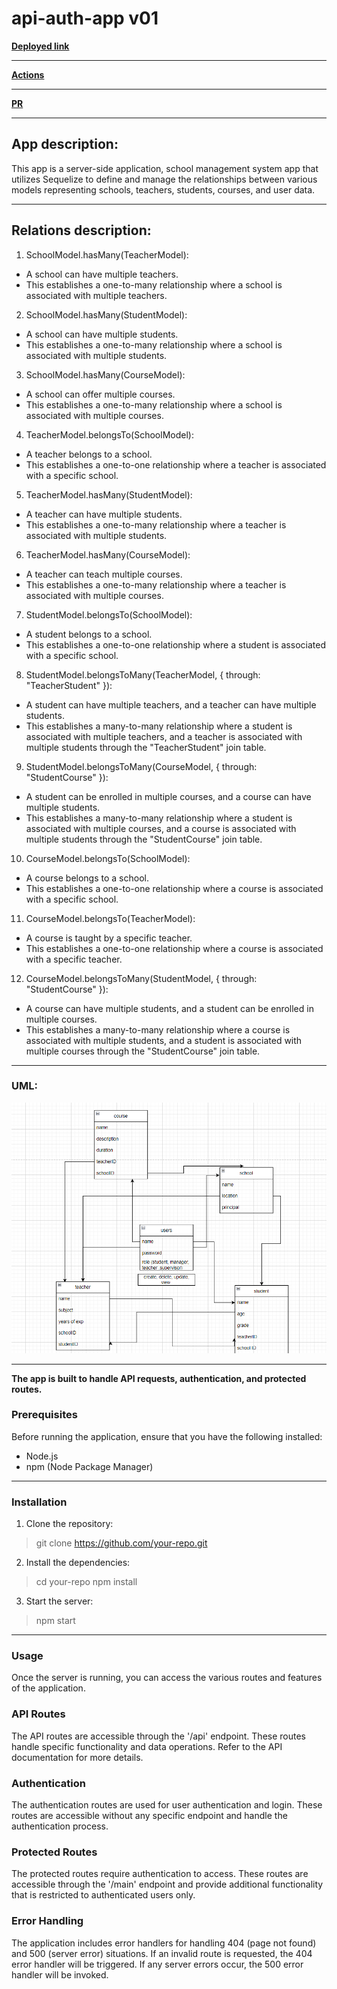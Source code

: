 # api-auth-app v01

**[Deployed link](https://api-auth-app-ewln.onrender.com/)**

---- 

**[Actions](https://github.com/ramaalmomani1/api-auth-app/actions)**

---- 


**[PR](https://github.com/ramaalmomani1/api-auth-app/pulls)**

----
## App description:

This app is a server-side application, school management system app that utilizes Sequelize to define and manage the relationships between various models representing schools, teachers, students, courses, and user data.

 ----

 ## Relations description:

1. SchoolModel.hasMany(TeacherModel):

* A school can have multiple teachers.
* This establishes a one-to-many relationship where a school is associated with multiple teachers.

2. SchoolModel.hasMany(StudentModel):

* A school can have multiple students.
* This establishes a one-to-many relationship where a school is associated with multiple students.

3. SchoolModel.hasMany(CourseModel):

* A school can offer multiple courses.
* This establishes a one-to-many relationship where a school is associated with multiple courses.

4. TeacherModel.belongsTo(SchoolModel):

* A teacher belongs to a school.
* This establishes a one-to-one relationship where a teacher is associated with a specific school.

5. TeacherModel.hasMany(StudentModel):

* A teacher can have multiple students.
* This establishes a one-to-many relationship where a teacher is associated with multiple students.

6. TeacherModel.hasMany(CourseModel):

* A teacher can teach multiple courses.
* This establishes a one-to-many relationship where a teacher is associated with multiple courses.

7. StudentModel.belongsTo(SchoolModel):

* A student belongs to a school.
* This establishes a one-to-one relationship where a student is associated with a specific school.

8. StudentModel.belongsToMany(TeacherModel, { through: "TeacherStudent" }):

* A student can have multiple teachers, and a teacher can have multiple students.
* This establishes a many-to-many relationship where a student is associated with multiple teachers, and a teacher is associated with multiple students through the "TeacherStudent" join table.

9. StudentModel.belongsToMany(CourseModel, { through: "StudentCourse" }):

* A student can be enrolled in multiple courses, and a course can have multiple students.
* This establishes a many-to-many relationship where a student is associated with multiple courses, and a course is associated with multiple students through the "StudentCourse" join table.

10. CourseModel.belongsTo(SchoolModel):

* A course belongs to a school.
* This establishes a one-to-one relationship where a course is associated with a specific school.

11. CourseModel.belongsTo(TeacherModel):

* A course is taught by a specific teacher.
* This establishes a one-to-one relationship where a course is associated with a specific teacher.

12. CourseModel.belongsToMany(StudentModel, { through: "StudentCourse" }):

* A course can have multiple students, and a student can be enrolled in multiple courses.
* This establishes a many-to-many relationship where a course is associated with multiple students, and a student is associated with multiple courses through the "StudentCourse" join table.

---- 

### UML:

![Alt text](image.png)

----

**The app is built to handle API requests, authentication, and protected routes.**

### Prerequisites

Before running the application, ensure that you have the following installed:

* Node.js
* npm (Node Package Manager)
 
 ----

### Installation

1. Clone the repository:

> git clone https://github.com/your-repo.git

2. Install the dependencies:

> cd your-repo
npm install

3. Start the server:
> npm start

----

### Usage
Once the server is running, you can access the various routes and features of the application.

### API Routes
The API routes are accessible through the '/api' endpoint. These routes handle specific functionality and data operations. Refer to the API documentation for more details.

### Authentication
The authentication routes are used for user authentication and login. These routes are accessible without any specific endpoint and handle the authentication process.

### Protected Routes
The protected routes require authentication to access. These routes are accessible through the '/main' endpoint and provide additional functionality that is restricted to authenticated users only.

### Error Handling
The application includes error handlers for handling 404 (page not found) and 500 (server error) situations. If an invalid route is requested, the 404 error handler will be triggered. If any server errors occur, the 500 error handler will be invoked.

